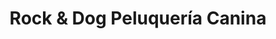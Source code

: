 ---
title: "Rock & Dog Peluquería Canina"
url: /jose-leon-suarez/rock-y-dog-peluqueria-canina/
shop: mascotas
---
